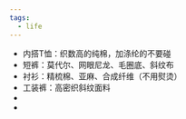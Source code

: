 ```yaml
---
tags:
  - life
---
```

- 内搭T恤：织数高的纯棉，加涤纶的不要碰
- 短裤：莫代尔、网眼尼龙、毛圈底、斜纹布
- 衬衫：精梳棉、亚麻、合成纤维（不用熨烫）
- 工装裤：高密织斜纹面料
- 
- 
